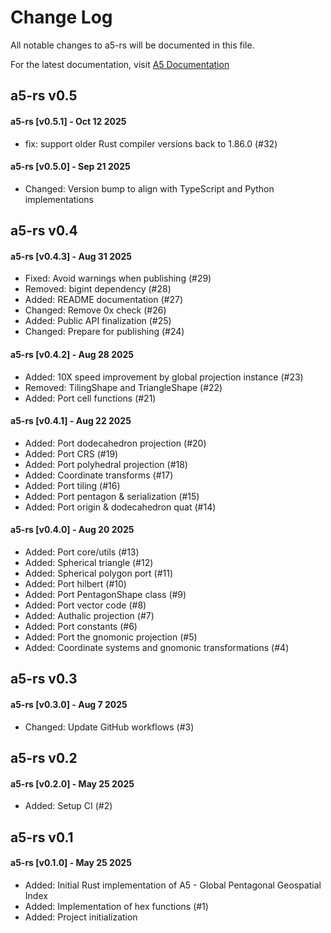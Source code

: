 # Change Log

All notable changes to a5-rs will be documented in this file.

For the latest documentation, visit [A5 Documentation](https://a5geo.org)

<!--
Each version should:
  List its release date in the above format.
  Group changes to describe their impact on the project, as follows:
  Added for new features.
  Changed for changes in existing functionality.
  Deprecated for once-stable features removed in upcoming releases.
  Removed for deprecated features removed in this release.
  Fixed for any bug fixes.
  Security to invite users to upgrade in case of vulnerabilities.
Ref: http://keepachangelog.com/en/0.3.0/
-->

## a5-rs v0.5

#### a5-rs [v0.5.1] - Oct 12 2025

- fix: support older Rust compiler versions back to 1.86.0 (#32)

#### a5-rs [v0.5.0] - Sep 21 2025

- Changed: Version bump to align with TypeScript and Python implementations

## a5-rs v0.4

#### a5-rs [v0.4.3] - Aug 31 2025

- Fixed: Avoid warnings when publishing (#29)
- Removed: bigint dependency (#28)
- Added: README documentation (#27)
- Changed: Remove 0x check (#26)
- Added: Public API finalization (#25)
- Changed: Prepare for publishing (#24)

#### a5-rs [v0.4.2] - Aug 28 2025

- Added: 10X speed improvement by global projection instance (#23)
- Removed: TilingShape and TriangleShape (#22)
- Added: Port cell functions (#21)

#### a5-rs [v0.4.1] - Aug 22 2025

- Added: Port dodecahedron projection (#20)
- Added: Port CRS (#19)
- Added: Port polyhedral projection (#18)
- Added: Coordinate transforms (#17)
- Added: Port tiling (#16)
- Added: Port pentagon & serialization (#15)
- Added: Port origin & dodecahedron quat (#14)

#### a5-rs [v0.4.0] - Aug 20 2025

- Added: Port core/utils (#13)
- Added: Spherical triangle (#12)
- Added: Spherical polygon port (#11)
- Added: Port hilbert (#10)
- Added: Port PentagonShape class (#9)
- Added: Port vector code (#8)
- Added: Authalic projection (#7)
- Added: Port constants (#6)
- Added: Port the gnomonic projection (#5)
- Added: Coordinate systems and gnomonic transformations (#4)

## a5-rs v0.3

#### a5-rs [v0.3.0] - Aug 7 2025

- Changed: Update GitHub workflows (#3)

## a5-rs v0.2

#### a5-rs [v0.2.0] - May 25 2025

- Added: Setup CI (#2)

## a5-rs v0.1

#### a5-rs [v0.1.0] - May 25 2025

- Added: Initial Rust implementation of A5 - Global Pentagonal Geospatial Index
- Added: Implementation of hex functions (#1)
- Added: Project initialization
